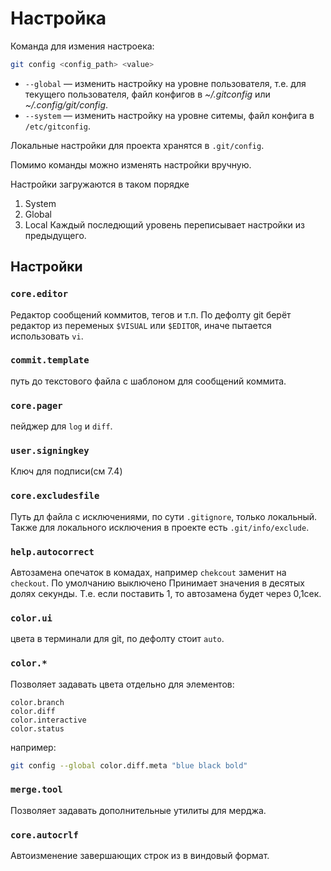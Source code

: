# Настройка

Команда для измения настроека:
```bash
git config <config_path> <value>
```
* `--global` — изменить настройку на уровне пользователя, т.е. для текущего пользователя, файл конфигов в _~/.gitconfig_ или _~/.config/git/config_.
* `--system` — изменить настройку на уровне ситемы, файл конфига в `/etc/gitconfig`. 

Локальные настройки для проекта хранятся в `.git/config`.

Помимо команды можно изменять настройки вручную.

Настройки загружаются в таком порядке
1. System
2. Global
3. Local
Каждый последющий уровень переписывает настройки из предыдущего.

## Настройки

### `core.editor`

Редактор сообщений коммитов, тегов и т.п.
По дефолту git берёт редактор из переменых `$VISUAL` или `$EDITOR`, иначе пытается использовать `vi`.

### `commit.template`

путь до текстового файла с шаблоном для сообщений коммита.

### `core.pager`

пейджер для `log` и `diff`.

### `user.signingkey`

Ключ для подписи(см 7.4)

### `core.excludesfile`

Путь дл файла с исключениями, по сути `.gitignore`, только локальный.
Также для локального исключения в проекте есть `.git/info/exclude`.

### `help.autocorrect`

Автозамена опечаток в комадах, например `chekcout` заменит на `checkout`.
По умолчанию выключено
Принимает значения в десятых долях секунды. 
Т.е. если поставить 1, то автозамена будет через 0,1сек.

### `color.ui`

цвета в терминали для git, по дефолту стоит `auto`.

### `color.*`

Позволяет задавать цвета отдельно для элементов:
```
color.branch
color.diff
color.interactive
color.status
```
например:
```bash
git config --global color.diff.meta "blue black bold"
```

### `merge.tool`

Позволяет задавать дополнительные утилиты для мерджа.

### `core.autocrlf`

Автоизменение завершающих строк из в виндовый формат.